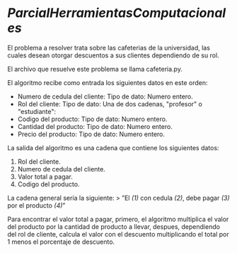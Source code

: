 # **_ParcialHerramientasComputacionales_**

El problema a resolver trata sobre las cafeterias de la universidad, las cuales desean otorgar descuentos a sus clientes dependiendo de su rol.

El archivo que resuelve este problema se llama cafeteria.py.

El algoritmo recibe como entrada los siguientes datos en este orden: 
  * Numero de cedula del cliente: Tipo de dato: Numero entero.
  * Rol del cliente: Tipo de dato: Una de dos cadenas, "profesor" o "estudiante":
  * Codigo del producto: Tipo de dato: Numero entero.
  * Cantidad del producto: Tipo de dato: Numero entero.
  * Precio del producto: Tipo de dato: Numero entero.
  
La salida del algoritmo es una cadena que contiene los siguientes datos:
  1. Rol del cliente.
  2. Numero de cedula del cliente.
  3. Valor total a pagar.
  4. Codigo del producto.
  
  La cadena general sería la siguiente:
    > ”El _(1)_ con cedula _(2)_, debe pagar _(3)_ por el producto _(4)_”
    
Para encontrar el valor total a pagar, primero, el algoritmo multiplica el valor del producto por la cantidad de producto a llevar, despues, dependiendo del rol de cliente, calcula el valor con  el descuento multiplicando el total por 1 menos el porcentaje de descuento.

